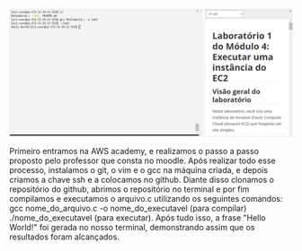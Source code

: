 ![Texto Alternativo](https://github.com/Neto-Sciamarelli/SO/blob/main/Lab1/Captura%20de%20tela%202024-03-04%20153750.png?raw=true)

Primeiro entramos na AWS academy, e realizamos o passo a passo proposto pelo professor que consta no moodle. Após realizar todo esse processo, instalamos o git, o vim e o gcc na máquina criada, e depois criamos a chave ssh e a colocamos no github. Diante disso clonamos o repositório do github, abrimos o repositório no terminal e por fim compilamos e executamos o arquivo.c utilizando os seguintes comandos: 
gcc nome_do_arquivo.c -o nome_do_executavel (para compilar)
./nome_do_executavel (para executar).
Após tudo isso, a frase "Hello World!" foi gerada no nosso terminal, demonstrando assim que os resultados foram alcançados.
